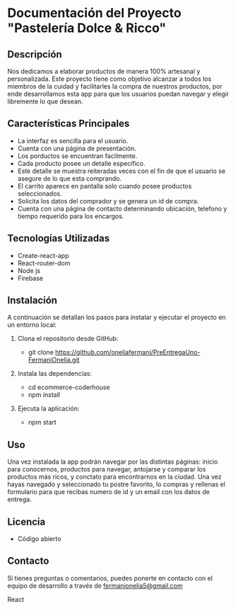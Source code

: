 # Documentación del Proyecto "Pastelería Dolce & Ricco"

## Descripción
Nos dedicamos a elaborar productos de manera 100% artesanal y personalizada. Este proyecto tiene como objetivo alcanzar a todos los miembros de la cuidad y facilitarles la compra de nuestros productos, por ende desarrollamos esta app para que los usuarios puedan navegar y elegir libremente lo que desean.

## Características Principales
- La interfaz es sencilla para el usuario.
- Cuenta con una página de presentación.
- Los porductos se encuentran facilmente.
- Cada producto posee un detalle especifico.
- Este detalle se muestra reiteradas veces con el fin de que el usuario se asegure de lo que esta comprando.
- El carrito aparece en pantalla solo cuando posee productos seleccionados.
- Solicita los datos del comprador y se genera un id de compra.
- Cuenta con una página de contacto determinando ubicación, telefono y tiempo requerido para los encargos. 


## Tecnologías Utilizadas
- Create-react-app
- React-router-dom
- Node js
- Firebase


## Instalación
A continuación se detallan los pasos para instalar y ejecutar el proyecto en un entorno local:

1. Clona el repositorio desde GitHub:
    - git clone https://github.com/oneliafermani/PreEntregaUno-FermaniOnelia.git

2. Instala las dependencias:
    - cd ecommerce-coderhouse
    - npm install

3. Ejecuta la aplicación:
    - npm start

## Uso
Una vez instalada la app podrán navegar por las distintas páginas: inicio para conocernos, productos para navegar, antojarse y comparar los productos más ricos, y conctato para encontrarnos en la ciudad. 
Una vez hayas navegado y seleccionado tu postre favorito, lo compras y rellenas el formulario para que recibas numero de id y un email con los datos de entrega.

## Licencia
- Código abierto

## Contacto
Si tienes preguntas o comentarios, puedes ponerte en contacto con el equipo de desarrollo a través de fermanionelia5@gmail.com



React

